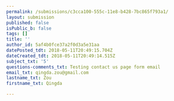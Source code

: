 ```yaml
---
permalink: /submissions/c3cca100-555c-11e8-b428-7bc865f793a1/
layout: submission
published: false
isPublic_b: false
tags: []
title: ''
author_id: 5af4b0fce37a2f0d3a5e31aa
datePosted_tdt: 2018-05-11T20:49:15.704Z
dateCreated_tdt: 2018-05-11T20:49:14.515Z
subject_txt: '5'
questions-comments_txt: Testing contact us page form email
email_txt: qingda.zou@gmail.com
lastname_txt: Zou
firstname_txt: Qingda

---
```



